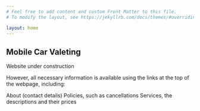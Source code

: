 ```yaml
---
# Feel free to add content and custom Front Matter to this file.
# To modify the layout, see https://jekyllrb.com/docs/themes/#overriding-theme-defaults

layout: home
---
```


## Mobile Car Valeting

Website under construction

However, all necessary information is available using the links at the top of the webpage, including:

About (contact details)
Policies, such as cancellations
Services, the descriptions and their prices